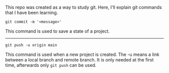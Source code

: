 This repo was created as a way to study git. Here, I'll explain git commands that I have been learning.
```
git commit -m '<message>'
```
This command is used to save a state of a project.

---
```
git push -u origin main
```
This command is used when a new project is created. The -u means a link between a local branch and remote branch. It is only needed at the first time, afterwards only ```git push``` can be used.
